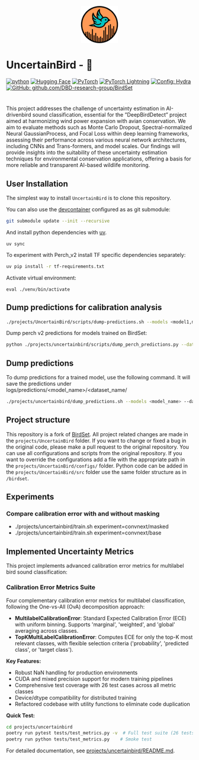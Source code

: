 <div align="center">
  <img src="https://github.com/DBD-research-group/BirdSet/blob/main/resources/perch/birdsetsymbol.png" alt="logo" width="100">
</div>

# UncertainBird -  🤗
[![python](https://img.shields.io/badge/-Python_3.10-blue?logo=python&logoColor=white)](https://github.com/pre-commit/pre-commit)
<a href="https://huggingface.co/"><img alt="Hugging Face" src="https://img.shields.io/badge/HuggingFace-ffcc00?logo=huggingface&logoColor=white"></a>
<a href="https://pytorch.org/get-started/locally/"><img alt="PyTorch" src="https://img.shields.io/badge/PyTorch-ee4c2c?logo=pytorch&logoColor=white"></a>
<a href="https://www.pytorchlightning.ai/"><img alt="PyTorch Lightning" src="https://img.shields.io/badge/PyTorch_Lightning-792ee5?logo=pytorch-lightning&logoColor=white"></a>
<a href="https://hydra.cc/"><img alt="Config: Hydra" src="https://img.shields.io/badge/Config-Hydra-89b8cd"></a>
<a href="https://github.com/DBD-research-group/BirdSet"><img alt="GitHub: github.com/DBD-research-group/BirdSet " src="https://img.shields.io/badge/-BirdSet-017F2F?style=flat&logo=github&labelColor=gray"></a>
<!-- [![arXiv](https://img.shields.io/badge/arXiv-1234.56789-b31b1b.svg)](https://arxiv.org/abs/2403.10380) -->

# 


This project addresses the challenge of uncertainty estimation in AI-drivenbird sound classification, essential for the ”DeepBirdDetect” project aimed at harmonizing wind power expansion with avian conservation. We aim to evaluate methods such as Monte Carlo Dropout, Spectral-normalized Neural GaussianProcess, and Focal Loss within deep learning frameworks, assessing their performance across various neural network architectures, including CNNs and Trans-formers, and model scales. Our findings will provide insights into the suitability of these uncertainty estimation techniques for environmental conservation applications, offering a basis for more reliable and transparent AI-based wildlife monitoring.

## User Installation

The simplest way to install $\texttt{UncertainBird}$ is to clone this repository.

You can also use the [devcontainer](https://code.visualstudio.com/docs/devcontainers/containers) configured as as git submodule:
```bash
git submodule update --init --recursive
```

And install python dependencies with [uv](https://docs.astral.sh/uv/).
```
uv sync
```

To experiment with Perch_v2 install TF specific dependencies separately:
```bash
uv pip install -r tf-requirements.txt
```
Activate virtual environment:
```
eval ./venv/bin/activate
```

## Dump predictions for calibration analysis

```bash
./projects/UncertainBird/scripts/dump-predictions.sh --models <model1,model2,...> --dataset <dataset_name> --batch_size <batch_size> --gpus <gpu_id>
```

Dump perch v2 predictions for models trained on BirdSet:
```bash
python ./projects/uncertainbird/scripts/dump_perch_predictions.py --datasets HSN --gpu 2 --output-dir /workspace/logs/predictions/perch_v2
```

## Dump predictions

To dump predictions for a trained model, use the following command. It will save the predictions under logs/predictions/<model_name>/<dataset_name/

```bash
./projects/uncertainbird/dump_predictions.sh --models <model_name> --datasets <HSN,UHH,..> --gpu <gpu_id> --batch_size <batch_size>
```

## Project structure

This repository is a fork of [BirdSet](https://github.com/DBD-research-group/BirdSet). All project related changes are made in the `projects/UncertainBird` folder. If you want to change or fixed a bug in the original code, please make a pull request to the original repository. You can use all configurations and scripts from the original repository. If you want to override the configurations add a file with the appropriate path in the `projects/UncertainBird/configs/` folder. Python code can be added in the `projects/UncertainBird/src` folder use the same folder structure as in `/birdset`.

## Experiments

### Compare calibration error with and without masking

- ./projects/uncertainbird/train.sh experiment=convnext/masked  
- ./projects/uncertainbird/train.sh experiment=convnext/base 


## Implemented Uncertainty Metrics

This project implements advanced calibration error metrics for multilabel bird sound classification:

### Calibration Error Metrics Suite

Four complementary calibration error metrics for multilabel classification, following the One-vs-All (OvA) decomposition approach:

- **MultilabelCalibrationError**: Standard Expected Calibration Error (ECE) with uniform binning. Supports 'marginal', 'weighted', and 'global' averaging across classes.
- **TopKMultiLabelCalibrationError**: Computes ECE for only the top-K most relevant classes, with flexible selection criteria ('probability', 'predicted class', or 'target class').


**Key Features:**
- Robust NaN handling for production environments
- CUDA and mixed precision support for modern training pipelines
- Comprehensive test coverage with 26 test cases across all metric classes
- Device/dtype compatibility for distributed training
- Refactored codebase with utility functions to eliminate code duplication

**Quick Test:**
```bash
cd projects/uncertainbird
poetry run pytest tests/test_metrics.py -v  # Full test suite (26 tests)
poetry run python tests/test_metrics.py    # Smoke test
```

For detailed documentation, see [projects/uncertainbird/README.md](projects/uncertainbird/README.md).




